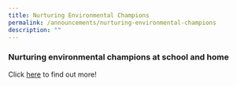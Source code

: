 ```yaml
---
title: Nurturing Environmental Champions
permalink: /announcements/nurturing-environmental-champions
description: ""
---
```

### Nurturing environmental champions at school and home

Click [here](https://www.facebook.com/TheStraitsTimes/videos/7186206124) to find out more!